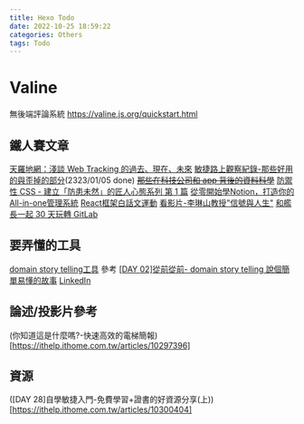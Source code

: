 ```yaml
---
title: Hexo Todo
date: 2022-10-25 18:59:22
categories: Others
tags: Todo
---
```


# Valine
無後端評論系統
https://valine.js.org/quickstart.html

## 鐵人賽文章
[天羅地網：淺談 Web Tracking 的過去、現在、未來](https://ithelp.ithome.com.tw/articles/10290760)
[敏捷路上觀察紀錄-那些好用的與歪掉的部分](https://ithelp.ithome.com.tw/articles/10287256)(2323/01/05 done)
[~~那些在科技公司和 app 背後的資料科學~~](https://ithelp.ithome.com.tw/articles/10289786)
[防禦性 CSS - 建立「防患未然」的匠人心態系列 第 1 篇](https://ithelp.ithome.com.tw/articles/10290783)
[從零開始學Notion，打造你的All-in-one管理系統](https://ithelp.ithome.com.tw/articles/10291453)
[React框架白話文運動](https://ithelp.ithome.com.tw/articles/10290610)
[看影片-李琳山教授"信號與人生"](https://ithelp.ithome.com.tw/articles/10291428)
[和艦長一起 30 天玩轉 GitLab](https://ithelp.ithome.com.tw/articles/10215206)

## 要弄懂的工具
[domain story telling工具](https://egon.io/app/)
參考 [[DAY 02]從前從前- domain story telling 說個簡單易懂的故事](https://ithelp.ithome.com.tw/articles/10287490)
[LinkedIn](https://www.linkedin.com/)

## 論述/投影片參考
(你知道這是什麼嗎?-快速高效的電梯簡報)[https://ithelp.ithome.com.tw/articles/10297396]

## 資源
([DAY 28]自學敏捷入門-免費學習+證書的好資源分享(上))[https://ithelp.ithome.com.tw/articles/10300404]